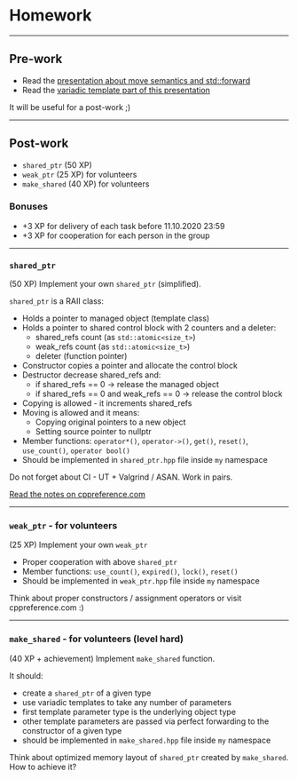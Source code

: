 <!-- .slide: data-background="#111111" -->

# Homework

___

## Pre-work

* Read the [presentation about move semantics and std::forward](https://github.com/coders-school/modern-cpp/raw/master/module3/move_semantics.pdf)
* Read the [variadic template part of this presentation](https://github.com/coders-school/kurs_cpp_lato_2019/raw/master/L07-modern-cpp/modern_cpp.pdf)

It will be useful for a post-work ;)

___

## Post-work

* `shared_ptr` (50 XP)
* `weak_ptr` (25 XP) for volunteers
* `make_shared` (40 XP) for volunteers

### Bonuses

* +3 XP for delivery of each task before 11.10.2020 23:59
* +3 XP for cooperation for each person in the group

___
<!-- .slide: style="font-size: 0.78em" -->

### `shared_ptr`

(50 XP) Implement your own `shared_ptr` (simplified).

`shared_ptr` is a RAII class:

* Holds a pointer to managed object (template class)
* Holds a pointer to shared control block with 2 counters and a deleter:
  * shared_refs count (as `std::atomic<size_t>`)
  * weak_refs count (as `std::atomic<size_t>`)
  * deleter (function pointer)
* Constructor copies a pointer and allocate the control block
* Destructor decrease shared_refs and:
  * if shared_refs == 0 -> release the managed object
  * if shared_refs == 0 and weak_refs == 0 -> release the control block
* Copying is allowed - it increments shared_refs
* Moving is allowed and it means:
  * Copying original pointers to a new object
  * Setting source pointer to nullptr
* Member functions: `operator*()`, `operator->()`, `get()`, `reset()`, `use_count()`, `operator bool()`
* Should be implemented in `shared_ptr.hpp` file inside `my` namespace

Do not forget about CI - UT + Valgrind / ASAN. Work in pairs.

[Read the notes on cppreference.com](https://en.cppreference.com/w/cpp/memory/shared_ptr)

___

### `weak_ptr` - for volunteers

(25 XP) Implement your own `weak_ptr`

* Proper cooperation with above `shared_ptr`
* Member functions: `use_count()`, `expired()`, `lock()`, `reset()`
* Should be implemented in `weak_ptr.hpp` file inside `my` namespace

Think about proper constructors / assignment operators or visit cppreference.com :)

___

### `make_shared` - for volunteers (level hard)

(40 XP + achievement) Implement `make_shared` function.

It should:

* create a `shared_ptr` of a given type
* use variadic templates to take any number of parameters
* first template parameter type is the underlying object type
* other template parameters are passed via perfect forwarding to the constructor of a given type
* should be implemented in `make_shared.hpp` file inside `my` namespace

Think about optimized memory layout of `shared_ptr` created by `make_shared`. How to achieve it?
